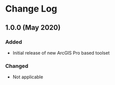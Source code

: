 # Change Log

## 1.0.0 (May 2020)

### Added
- Initial release of new ArcGIS Pro based toolset

### Changed
- Not applicable
